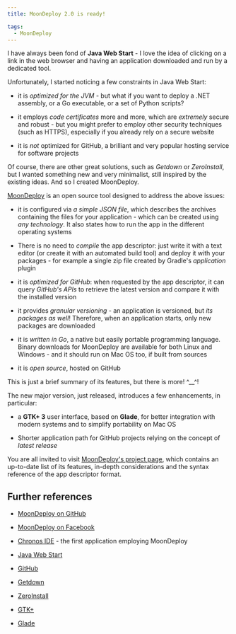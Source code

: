 ```yaml
---
title: MoonDeploy 2.0 is ready!

tags:
  - MoonDeploy
---
```


I have always been fond of **Java Web Start** - I love the idea of clicking on a link in the web browser and having an application downloaded and run by a dedicated tool.

Unfortunately, I started noticing a few constraints in Java Web Start:

* it is *optimized for the JVM* - but what if you want to deploy a .NET assembly, or a Go executable, or a set of Python scripts?

* it employs *code certificates* more and more, which are *extremely* secure and robust - but you might prefer to employ other security techniques (such as HTTPS), especially if you already rely on a secure website

* it is *not* optimized for GitHub, a brilliant and very popular hosting service for software projects


Of course, there are other great solutions, such as *Getdown* or *ZeroInstall*, but I wanted something new and very minimalist, still inspired by the existing ideas. And so I created MoonDeploy.

[MoonDeploy](https://github.com/giancosta86/moondeploy) is an open source tool designed to address the above issues:

* it is configured via *a simple JSON file*, which describes the archives containing the files for your application - which can be created using *any technology*. It also states how to run the app in the different operating systems

* There is no need to *compile* the app descriptor: just write it with a text editor (or create it with an automated build tool) and deploy it with your packages - for example a single zip file created by Gradle's *application* plugin

* it is *optimized for GitHub*: when requested by the app descriptor, it can query *GitHub's APIs* to retrieve the latest version and compare it with the installed version

* it provides *granular versioning* - an application is versioned, but *its packages as well*! Therefore, when an application starts, only new packages are downloaded

* it is *written in Go*, a native but easily portable programming language. Binary downloads for MoonDeploy are available for both Linux and Windows - and it should run on Mac OS too, if built from sources

* it is *open source*, hosted on GitHub


This is just a brief summary of its features, but there is more! ^\_\_^!


The new major version, just released, introduces a few enhancements, in particular:

* a **GTK+ 3** user interface, based on **Glade**, for better integration with modern systems and to simplify portability on Mac OS

* Shorter application path for GitHub projects relying on the concept of *latest release*


You are all invited to visit [MoonDeploy's project page](https://github.com/giancosta86/moondeploy), which contains an up-to-date list of its features, in-depth considerations and the syntax reference of the app descriptor format.


## Further references

* [MoonDeploy on GitHub](https://github.com/giancosta86/moondeploy)

* [MoonDeploy on Facebook](https://www.facebook.com/MoonDeploy)

* [Chronos IDE](https://github.com/giancosta86/Chronos-IDE) - the first application employing MoonDeploy

* [Java Web Start](http://docs.oracle.com/javase/tutorial/deployment/webstart/)

* [GitHub](https://github.com/)

* [Getdown](https://github.com/threerings/getdown)

* [ZeroInstall](http://0install.net/)

* [GTK+](http://www.gtk.org/)

* [Glade](https://glade.gnome.org/)
